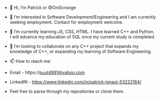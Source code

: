 - 👋 Hi, I’m Patrick or @OniScrooge
- 👀 I’m interested in Software Development/Engineering and I am currently seeking employment. Contact for employment welcome.
- 🌱 I’m currently learning JS, CSS, HTML. I have learned C++ and Python. I will advance my education of SQL once my current study is completed.
- 💞️ I’m looking to collaborate on any C++ project that expands my knowledge of C++, or expanding my learning of Software Engineering.

- 📫 How to reach me:
- Email - https://puut4991@yahoo.com
- LinkedIN - https://www.linkedin.com/in/patrick-ignaut-53222184/

- Feel free to parse through my repositories or clone them.
